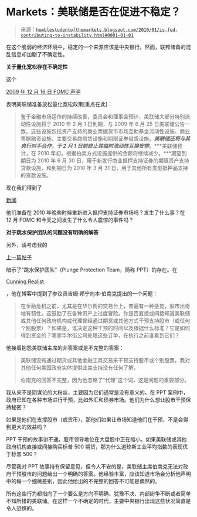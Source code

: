 <!--yml

类别：未分类

日期：2024-05-18 00:40:22

-->

# Markets：美联储是否在促进不稳定？

> 来源：[`humblestudentofthemarkets.blogspot.com/2010/01/is-fed-contributing-to-instability.html#0001-01-01`](https://humblestudentofthemarkets.blogspot.com/2010/01/is-fed-contributing-to-instability.html#0001-01-01)

在这个脆弱的经济环境中，稳定的一个来源应该是中央银行。然而，联邦储备的混乱信息却加剧了不确定性。

**关于量化宽松存在不确定性**

这个

[2009 年 12 月 16 日 FOMC 声明](http://www.federalreserve.gov/newsevents/press/monetary/20091216a.htm)

表明美联储准备放松量化宽松政策[重点在此]：

> 鉴于金融市场运作的持续改善，委员会和理事会预计，美联储大部分特别流动性设施将于 2010 年 2 月 1 日到期，与 2009 年 6 月 25 日美联储公告一致。这些设施包括资产支持的商业票据货币市场互助基金流动性设施、商业票据融资设施、主要交易商信贷设施和期限证券借贷设施。***美联储还将与其央行对手合作，于 2 月 1 日前终止其临时流动性互换安排***。***美联储预计，在 2010 年初，根据拍卖方式设施提供的金额将继续减少。***期望到期日为 2010 年 6 月 30 日，用于新发行商业抵押支持证券的期限资产支持贷款设施，和到期日为 2010 年 3 月 31 日，用于其他所有类型抵押品支持的贷款设施。

现在我们得到了

[新闻](http://www.reuters.com/article/idUSN0530695520100105?type=marketsNews)

他们准备在 2010 年晚些时候重新进入抵押支持证券市场吗？发生了什么事？在 12 月 FOMC 和今天之间发生了什么令人震惊的事件吗？

**对于跳水保护团队的问题没有明确的解答**

另外，请考虑我的

[上一篇帖子](http://humblestudentofthemarkets.blogspot.com/2010/01/in-lieu-of-2010-market-forecast.html)

暗示了“跳水保护团队”（Plunge Protection Team，简称 PPT）的存在。在

[Cunning Realist](http://cunningrealist.blogspot.com/2010/01/follow-up-for-bernanke.html)

，他在博客中提到了参议员吉姆·邦宁向本·伯南克提出的一个问题：

> 在金融危机之前，尤其是在华尔街的交易台上，普遍有一种感觉，股市出奇地有韧性。这鼓励了在各种资产上过度冒险。你是否直接或间接知道美联储或其他任何政府机构或代理曾经通过期货或其他方式干预支持股市（或任何个别股票）？如果是，谁决定这种干预的时间以及根据什么标准？它是如何得到资金的？哪家华尔街公司处理这些订单，在执行之前谁看到它们？

他接着抱怨美联储主席的非答案或是不完整的答案：

> 美联储没有通过期货或其他金融工具交易来干预支持股市或个别股票。我对其他任何美国政府实体提供此类支持没有任何了解。
> 
> 伯南克的回答不完整，因为他忽略了“代理”这个词，这是问题的重要部分。

我从来不是阴谋论的大粉丝，主要因为它们通常是没有意义的。在 PPT 案例中，政府已知在各种市场进行干预，比如外汇和债券市场。他们为什么想让股市干预保持秘密？

如果是他们在支撑股市（或货币），那他们如果让市场知道他们在干预，不是会得到更大的效益吗？

PPT 干预的故事讲不通。股市领导地位在大盘股中正在缩小。如果美联储或其他政府机构直接或间接购买标普 500 期货，那为什么道琼斯工业平均指数的表现优于标普 500？

尽管我对 PPT 故事持有保留意见，但令人不安的是，美联储主席伯南克无法对政府干预股市的问题给出一个明确的答案。他经验丰富，应该知道市场会分析他声明中的每一个细微差别，因此他给出的不完整的回答不可能是偶然的。

所有这些行为都指向了一个要么是方向不明确、犹豫不决、内部纷争不断或者简单不知所措的美联储。在这样一个不确定的时代，主要中央银行出现这些状况简直是令人恐惧的。
